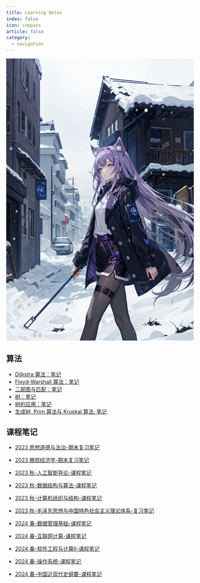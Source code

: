 ```yaml
---
title: Learning Notes
index: false
icon: compass
article: false
category:
  - navigation
---
```


<!-- more -->

![好看的](</assets/imgs/bgs/(29).png>)

## 算法

- [Dijkstra 算法：笔记](dijkstra_notes.md)
- [Floyd-Warshall 算法：笔记](floyd_warshall_notes.md)
- [二部图与匹配：笔记](bipartite_graph_and_perfect_match.md)
- [树：笔记](trees.md)
- [树的应用：笔记](trees_applications.md)
- [生成树, Prim 算法与 Kruskal 算法: 笔记](spanning_tree.md)

## 课程笔记

- [2023 思想道德与法治-期末复习笔记](moral_politics_notes.md)
- [2023 微观经济学-期末复习笔记](micro_economics.md)

- [2023 秋-人工智能导论-课程笔记](./ai_notes/catalogue.md)
- [2023 秋-数据结构与算法-课程笔记](./ds_notes/catalogue.md)
- [2023 秋-计算机组织与结构-课程笔记](./co_notes/catalogue.md)
- [2023 秋-毛泽东思想与中国特色社会主义理论体系-复习笔记](./mao_theory_notes.md)

- [2024 春-数据管理基础-课程笔记](./db_notes/database_notes.md)
- [2024 春-互联网计算-课程笔记](./computer_network_notes.md)
- [2024 春-软件工程与计算Ⅱ-课程笔记](./software_engineering_notes.md)
- [2024 春-操作系统-课程笔记](./os_notes.md)
- [2024 春-中国近现代史纲要-课程笔记](./history_notes.md)
